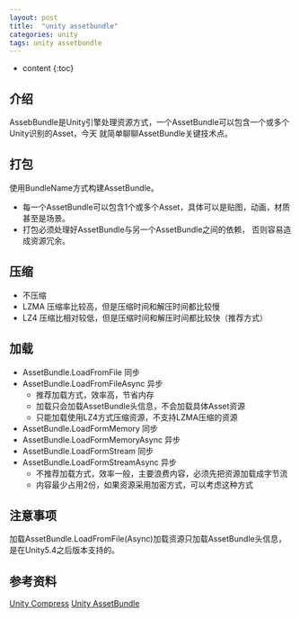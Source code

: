```yaml
---
layout: post
title:  "unity assetbundle"
categories: unity
tags: unity assetbundle
---
```


* content
{:toc}

## 介绍

AssebBundle是Unity引擎处理资源方式，一个AssetBundle可以包含一个或多个Unity识别的Asset，今天
就简单聊聊AssetBundle关键技术点。

## 打包

使用BundleName方式构建AssetBundle。

+ 每一个AssetBundle可以包含1个或多个Asset，具体可以是贴图，动画，材质甚至是场景。
+ 打包必须处理好AssetBundle与另一个AssetBundle之间的依赖， 否则容易造成资源冗余。

## 压缩

+ 不压缩
+ LZMA 压缩率比较高，但是压缩时间和解压时间都比较慢
+ LZ4 压缩比相对较低，但是压缩时间和解压时间都比较快（推荐方式）

## 加载

+ AssetBundle.LoadFromFile 同步
+ AssetBundle.LoadFromFileAsync 异步
  - 推荐加载方式，效率高，节省内存
  - 加载只会加载AssetBundle头信息，不会加载具体Asset资源
  - 只能加载使用LZ4方式压缩资源，不支持LZMA压缩的资源
+ AssetBundle.LoadFormMemory 同步
+ AssetBundle.LoadFormMemoryAsync 异步
+ AssetBundle.LoadFormStream 同步
+ AssetBundle.LoadFormStreamAsync 异步
  - 不推荐加载方式，效率一般，主要浪费内容，必须先把资源加载成字节流
  - 内容最少占用2份，如果资源采用加密方式，可以考虑这种方式

## 注意事项

加载AssetBundle.LoadFromFile(Async)加载资源只加载AssetBundle头信息，是在Unity5.4之后版本支持的。

## 参考资料

[Unity Compress](https://blog.csdn.net/llsansun/article/details/86215830)
[Unity AssetBundle](https://learn.unity.com/tutorial/assets-resources-and-assetbundles#Loading_Asset_Bundles)

